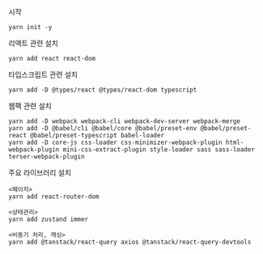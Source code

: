 시작

    yarn init -y

리액트 관련 설치

    yarn add react react-dom

타입스크립트 관련 설치

    yarn add -D @types/react @types/react-dom typescript

웹팩 관련 설치

    yarn add -D webpack webpack-cli webpack-dev-server webpack-merge
    yarn add -D @babel/cli @babel/core @babel/preset-env @babel/preset-react @babel/preset-typescript babel-loader
    yarn add -D core-js css-loader css-minimizer-webpack-plugin html-webpack-plugin mini-css-extract-plugin style-loader sass sass-loader terser-webpack-plugin

주요 라이브러리 설치

    <페이지>
    yarn add react-router-dom

    <상태관리>
    yarn add zustand immer

    <비동기 처리, 캐싱>
    yarn add @tanstack/react-query axios @tanstack/react-query-devtools
